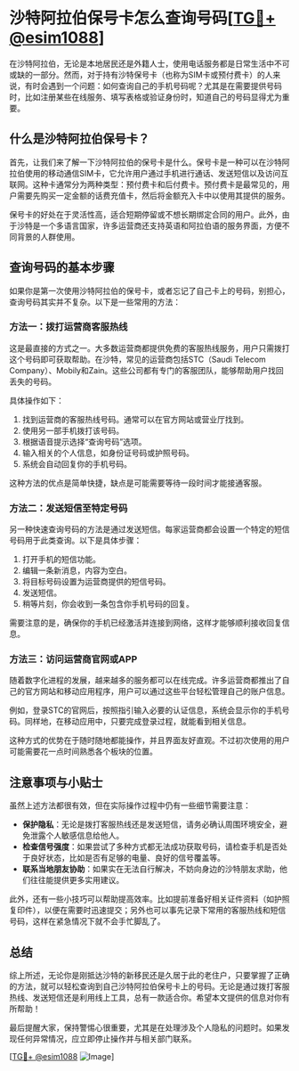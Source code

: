 # 沙特阿拉伯保号卡怎么查询号码[[TG💪+ @esim1088](https://t.me/s/esim1088)]

在沙特阿拉伯，无论是本地居民还是外籍人士，使用电话服务都是日常生活中不可或缺的一部分。然而，对于持有沙特保号卡（也称为SIM卡或预付费卡）的人来说，有时会遇到一个问题：如何查询自己的手机号码呢？尤其是在需要提供号码时，比如注册某些在线服务、填写表格或验证身份时，知道自己的号码显得尤为重要。

## 什么是沙特阿拉伯保号卡？

首先，让我们来了解一下沙特阿拉伯的保号卡是什么。保号卡是一种可以在沙特阿拉伯使用的移动通信SIM卡，它允许用户通过手机进行通话、发送短信以及访问互联网。这种卡通常分为两种类型：预付费卡和后付费卡。预付费卡是最常见的，用户需要先购买一定金额的话费充值卡，然后将金额充入卡中以使用其提供的服务。

保号卡的好处在于灵活性高，适合短期停留或不想长期绑定合同的用户。此外，由于沙特是一个多语言国家，许多运营商还支持英语和阿拉伯语的服务界面，方便不同背景的人群使用。

## 查询号码的基本步骤

如果你是第一次使用沙特阿拉伯的保号卡，或者忘记了自己卡上的号码，别担心，查询号码其实并不复杂。以下是一些常用的方法：

### 方法一：拨打运营商客服热线

这是最直接的方式之一。大多数运营商都提供免费的客服热线服务，用户只需拨打这个号码即可获取帮助。在沙特，常见的运营商包括STC（Saudi Telecom Company）、Mobily和Zain。这些公司都有专门的客服团队，能够帮助用户找回丢失的号码。

具体操作如下：
1. 找到运营商的客服热线号码。通常可以在官方网站或营业厅找到。
2. 使用另一部手机拨打该号码。
3. 根据语音提示选择“查询号码”选项。
4. 输入相关的个人信息，如身份证号码或护照号码。
5. 系统会自动回复你的手机号码。

这种方法的优点是简单快捷，缺点是可能需要等待一段时间才能接通客服。

### 方法二：发送短信至特定号码

另一种快速查询号码的方法是通过发送短信。每家运营商都会设置一个特定的短信号码用于此类查询。以下是具体步骤：

1. 打开手机的短信功能。
2. 编辑一条新消息，内容为空白。
3. 将目标号码设置为运营商提供的短信号码。
4. 发送短信。
5. 稍等片刻，你会收到一条包含你手机号码的回复。

需要注意的是，确保你的手机已经激活并连接到网络，这样才能够顺利接收回复信息。

### 方法三：访问运营商官网或APP

随着数字化进程的发展，越来越多的服务都可以在线完成。许多运营商都推出了自己的官方网站和移动应用程序，用户可以通过这些平台轻松管理自己的账户信息。

例如，登录STC的官网后，按照指引输入必要的认证信息，系统会显示你的手机号码。同样地，在移动应用中，只要完成登录过程，就能看到相关信息。

这种方式的优势在于随时随地都能操作，并且界面友好直观。不过初次使用的用户可能需要花一点时间熟悉各个板块的位置。

## 注意事项与小贴士

虽然上述方法都很有效，但在实际操作过程中仍有一些细节需要注意：

- **保护隐私**：无论是拨打客服热线还是发送短信，请务必确认周围环境安全，避免泄露个人敏感信息给他人。
- **检查信号强度**：如果尝试了多种方式都无法成功获取号码，请检查手机是否处于良好状态，比如是否有足够的电量、良好的信号覆盖等。
- **联系当地朋友协助**：如果实在无法自行解决，不妨向身边的沙特朋友求助，他们往往能提供更多实用建议。

此外，还有一些小技巧可以帮助提高效率。比如提前准备好相关证件资料（如护照复印件），以便在需要时迅速提交；另外也可以事先记录下常用的客服热线和短信号码，这样在紧急情况下就不会手忙脚乱了。

## 总结

综上所述，无论你是刚抵达沙特的新移民还是久居于此的老住户，只要掌握了正确的方法，就可以轻松查询到自己沙特阿拉伯保号卡上的号码。无论是通过拨打客服热线、发送短信还是利用线上工具，总有一款适合你。希望本文提供的信息对你有所帮助！

最后提醒大家，保持警惕心很重要，尤其是在处理涉及个人隐私的问题时。如果发现任何异常情况，应立即停止操作并与相关部门联系。

[[TG💪+ @esim1088](https://t.me/s/esim1088) ![Image](https://i.postimg.cc/4NQfJmqS/Snipaste-2025-05-13-00-14-12.png)]